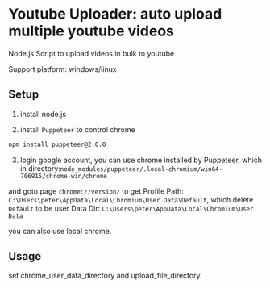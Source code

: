 # Youtube Uploader: auto upload multiple youtube videos
Node.js Script to upload videos in bulk to youtube

Support platform: windows/linux

## Setup
1. install node.js 

2. install `Puppeteer` to control chrome

```sh
npm install puppeteer@2.0.0
```

3. login google account, you can use chrome installed by Puppeteer, which in directory:`node_modules/puppeteer/.local-chromium/win64-706915/chrome-win/chrome`

and goto page `chrome://version/` to get Profile Path: `C:\Users\peter\AppData\Local\Chromium\User Data\Default`, which delete `Default` to be user Data Dir: `C:\Users\peter\AppData\Local\Chromium\User Data`

you can also use local chrome.


## Usage

set chrome_user_data_directory and upload_file_directory. 









